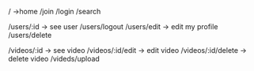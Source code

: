 / ->home
/join
/login
/search

/users/:id -> see user
/users/logout 
/users/edit -> edit my profile
/users/delete

/videos/:id -> see video
/videos/:id/edit -> edit video
/videos/:id/delete -> delete video
/videds/upload